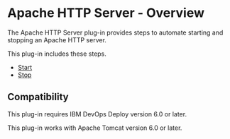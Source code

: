 
# Apache HTTP Server - Overview


The Apache HTTP Server plug-in provides steps to automate starting and stopping an Apache HTTP server.

This plug-in includes these steps.

* [Start](https://urbancode.github.io/IBM-UCx-PLUGIN-DOCS-BETA/UCD/Apache/steps.html#stop "Start")
* [Stop](https://urbancode.github.io/IBM-UCx-PLUGIN-DOCS-BETA/UCD/Apache/steps.html#start "Stop")

## Compatibility

This plug-in requires IBM DevOps Deploy version 6.0 or later.

This plug-in works with Apache Tomcat version 6.0 or later.

